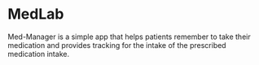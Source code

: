 # MedLab
Med-Manager is a simple app that helps patients remember  to take their medication and provides tracking for 
the intake of the prescribed medication intake.
